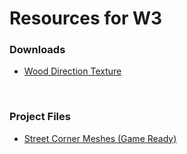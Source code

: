 # Resources for W3

<h3>Downloads</h3>
<ul>
<li><a class="instructure_file_link inline_disabled" href="https://www.dropbox.com/s/d82qd8etfwynq0v/WoodDirection_w_arrows.png?dl=0" target="_blank">Wood Direction Texture</a></li>
</ul>
<p>&nbsp;</p>
<h3>Project Files</h3>
<ul>
<li><a class="instructure_file_link inline_disabled" href="https://www.dropbox.com/s/naziiugclxkwjeb/StreetCorner_Meshes_Sprint02.zip?dl=0" target="_blank">Street Corner Meshes (Game Ready)</a></li>
</ul>